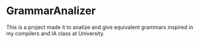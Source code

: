 # GrammarAnalizer
This is a project made it to analize and give equivalent grammars inspired in my compilers and IA class at University.
